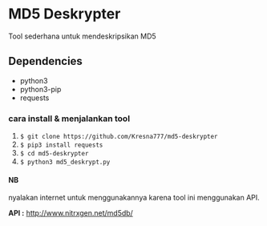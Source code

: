 # MD5 Deskrypter
Tool sederhana untuk mendeskripsikan MD5


## Dependencies
- python3
- python3-pip
- requests


### cara install & menjalankan tool
1. `$ git clone https://github.com/Kresna777/md5-deskrypter`
2. `$ pip3 install requests`
3. `$ cd md5-deskrypter`
4. `$ python3 md5_deskrypt.py`


#### NB 
nyalakan internet untuk menggunakannya karena tool
ini menggunakan API.

**API :** http://www.nitrxgen.net/md5db/
